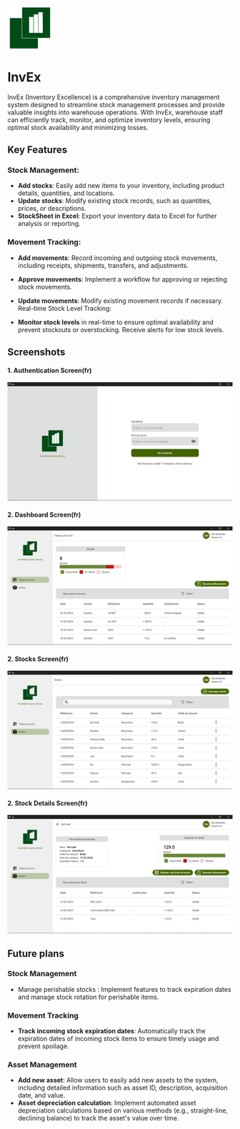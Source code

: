 
<img src="assets\images\logo.png" width="20%" 
height="20%">

# InvEx

InvEx (Inventory Excellence) is a comprehensive inventory management system designed to streamline stock management processes and provide valuable insights into warehouse operations. With InvEx, warehouse staff can efficiently track, monitor, and optimize inventory levels, ensuring optimal stock availability and minimizing losses.

## **Key Features**

### Stock Management:

- **Add stocks**: Easily add new items to your inventory, including product details, quantities, and locations.
- **Update stocks**: Modify existing stock records, such as quantities, prices, or descriptions.
- **StockSheet in Excel**: Export your inventory data to Excel for further analysis or reporting.

### Movement Tracking:

- **Add movements**: Record incoming and outgoing stock movements, including receipts, shipments, transfers, and adjustments.
- **Approve movements**: Implement a workflow for approving or rejecting stock movements.
- **Update movements**: Modify existing movement records if necessary.
Real-time Stock Level Tracking:

- **Monitor stock levels** in real-time to ensure optimal availability and prevent stockouts or overstocking.
Receive alerts for low stock levels.

## Screenshots

#### 1. Authentication Screen(fr)

![Login](screenshots/Login_Screenshot_20240929.png)

#### 2. Dashboard Screen(fr)

![Dashboard](screenshots/Dashboard_Screenshot_20240929.png)

#### 2. Stocks Screen(fr)

![Stocks](screenshots/Stocks_Screenshot_20240929.png)

#### 2. Stock Details Screen(fr)

![Stock Details](screenshots/StockDetails_Screenshot_20240929.png)

## Future plans 
### Stock Management
- Manage perishable stocks : Implement features to track expiration dates and manage stock rotation for perishable items.

### Movement Tracking
- **Track incoming stock expiration dates**: Automatically track the expiration dates of incoming stock items to ensure timely usage and prevent spoilage.

### Asset Management
- **Add new asset**: Allow users to easily add new assets to the system, including detailed information such as asset ID, description, acquisition date, and value.
- **Asset depreciation calculation**: Implement automated asset depreciation calculations based on various methods (e.g., straight-line, declining balance) to track the asset's value over time.
